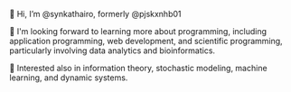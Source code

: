 👋 Hi, I’m @synkathairo, formerly @pjskxnhb01
<!--- 👀 I’m interested in ... 
- 🌱 I’m currently learning ...
- 💞️ I’m looking to collaborate on ...
- 📫 How to reach me ...-->

🌱 I'm looking forward to learning more about programming, including application programming, web development, and scientific programming, particularly involving data analytics and bioinformatics.

👀 Interested also in information theory, stochastic modeling, machine learning, and dynamic systems.

